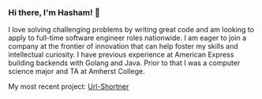 ### Hi there, I'm Hasham! 👋

I love solving challenging problems by writing great code and am looking to apply to full-time software engineer roles nationwide. I am eager to join a company at the frontier of innovation that can help foster my skills and intellectual curiosity. I have previous experience at American Express building backends with Golang and Java. Prior to that I was a computer science major and TA at Amherst College. 

My most recent project: [Url-Shortner](https://github.com/hwarrich/Url-Shortener)
<!--
**hwarrich/hwarrich** is a ✨ _special_ ✨ repository because its `README.md` (this file) appears on your GitHub profile.

Here are some ideas to get you started:

- 🔭 I’m currently working on ...
- 🌱 I’m currently learning ...
- 👯 I’m looking to collaborate on ...
- 🤔 I’m looking for help with ...
- 💬 Ask me about ...
- 📫 How to reach me: ...
- 😄 Pronouns: ...
- ⚡ Fun fact: ...
-->
